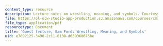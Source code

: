```yaml
---
content_type: resource
description: Lecture notes on wrestling, meaning, and symbols. Courtesy of Sam Ford.
file: https://ol-ocw-studio-app-production.s3.amazonaws.com/courses/cms-608-game-design-spring-2008/e789212534902c110138d659368675be_MITCMS_608s08_lec31.pdf
file_type: application/pdf
resourcetype: Document
title: 'Guest lecture, Sam Ford: Wrestling, Meaning, and Symbols'
uid: e7892125-3490-2c11-0138-d659368675be
---
```

